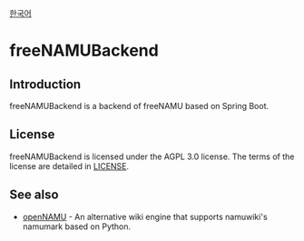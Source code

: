 [한국어](./README_ko.md)
# freeNAMUBackend

## Introduction
freeNAMUBackend is a backend of freeNAMU based on Spring Boot.

## License
freeNAMUBackend is licensed under the AGPL 3.0 license. The terms of the license are detailed in [LICENSE](./LICENSE).

## See also
* [openNAMU](https://github.com/openNAMU/openNAMU) - An alternative wiki engine that supports namuwiki's namumark based on Python.
